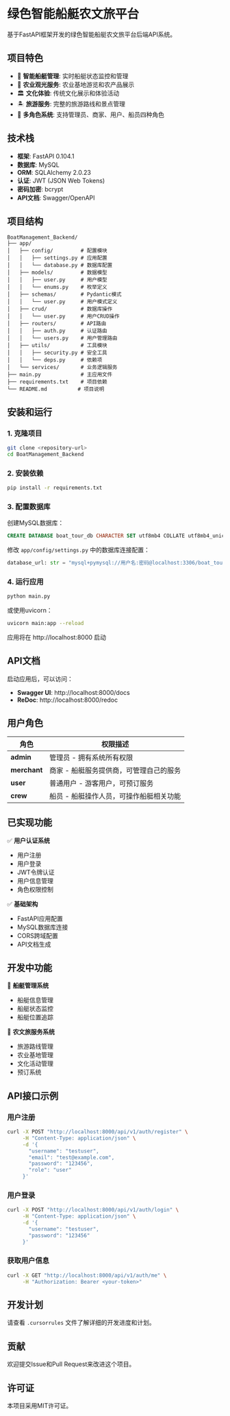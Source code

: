 # 绿色智能船艇农文旅平台

基于FastAPI框架开发的绿色智能船艇农文旅平台后端API系统。

## 项目特色

- 🚤 **智能船艇管理**: 实时船艇状态监控和管理
- 🌾 **农业观光服务**: 农业基地游览和农产品展示
- 🏛️ **文化体验**: 传统文化展示和体验活动
- 🏝️ **旅游服务**: 完整的旅游路线和景点管理
- 👥 **多角色系统**: 支持管理员、商家、用户、船员四种角色

## 技术栈

- **框架**: FastAPI 0.104.1
- **数据库**: MySQL
- **ORM**: SQLAlchemy 2.0.23
- **认证**: JWT (JSON Web Tokens)
- **密码加密**: bcrypt
- **API文档**: Swagger/OpenAPI

## 项目结构

```
BoatManagement_Backend/
├── app/
│   ├── config/         # 配置模块
│   │   ├── settings.py # 应用配置
│   │   └── database.py # 数据库配置
│   ├── models/         # 数据模型
│   │   ├── user.py     # 用户模型
│   │   └── enums.py    # 枚举定义
│   ├── schemas/        # Pydantic模式
│   │   └── user.py     # 用户模式定义
│   ├── crud/           # 数据库操作
│   │   └── user.py     # 用户CRUD操作
│   ├── routers/        # API路由
│   │   ├── auth.py     # 认证路由
│   │   └── users.py    # 用户管理路由
│   ├── utils/          # 工具模块
│   │   ├── security.py # 安全工具
│   │   └── deps.py     # 依赖项
│   └── services/       # 业务逻辑服务
├── main.py             # 主应用文件
├── requirements.txt    # 项目依赖
└── README.md          # 项目说明
```

## 安装和运行

### 1. 克隆项目

```bash
git clone <repository-url>
cd BoatManagement_Backend
```

### 2. 安装依赖

```bash
pip install -r requirements.txt
```

### 3. 配置数据库

创建MySQL数据库：

```sql
CREATE DATABASE boat_tour_db CHARACTER SET utf8mb4 COLLATE utf8mb4_unicode_ci;
```

修改 `app/config/settings.py` 中的数据库连接配置：

```python
database_url: str = "mysql+pymysql://用户名:密码@localhost:3306/boat_tour_db"
```

### 4. 运行应用

```bash
python main.py
```

或使用uvicorn：

```bash
uvicorn main:app --reload
```

应用将在 http://localhost:8000 启动

## API文档

启动应用后，可以访问：

- **Swagger UI**: http://localhost:8000/docs
- **ReDoc**: http://localhost:8000/redoc

## 用户角色

| 角色 | 权限描述 |
|------|----------|
| **admin** | 管理员 - 拥有系统所有权限 |
| **merchant** | 商家 - 船艇服务提供商，可管理自己的服务 |
| **user** | 普通用户 - 游客用户，可预订服务 |
| **crew** | 船员 - 船艇操作人员，可操作船艇相关功能 |

## 已实现功能

✅ **用户认证系统**
- 用户注册
- 用户登录
- JWT令牌认证
- 用户信息管理
- 角色权限控制

✅ **基础架构**
- FastAPI应用配置
- MySQL数据库连接
- CORS跨域配置
- API文档生成

## 开发中功能

🔄 **船艇管理系统**
- 船艇信息管理
- 船艇状态监控
- 船艇位置追踪

🔄 **农文旅服务系统**
- 旅游路线管理
- 农业基地管理
- 文化活动管理
- 预订系统

## API接口示例

### 用户注册

```bash
curl -X POST "http://localhost:8000/api/v1/auth/register" \
     -H "Content-Type: application/json" \
     -d '{
       "username": "testuser",
       "email": "test@example.com",
       "password": "123456",
       "role": "user"
     }'
```

### 用户登录

```bash
curl -X POST "http://localhost:8000/api/v1/auth/login" \
     -H "Content-Type: application/json" \
     -d '{
       "username": "testuser",
       "password": "123456"
     }'
```

### 获取用户信息

```bash
curl -X GET "http://localhost:8000/api/v1/auth/me" \
     -H "Authorization: Bearer <your-token>"
```

## 开发计划

请查看 `.cursorrules` 文件了解详细的开发进度和计划。

## 贡献

欢迎提交Issue和Pull Request来改进这个项目。

## 许可证

本项目采用MIT许可证。 